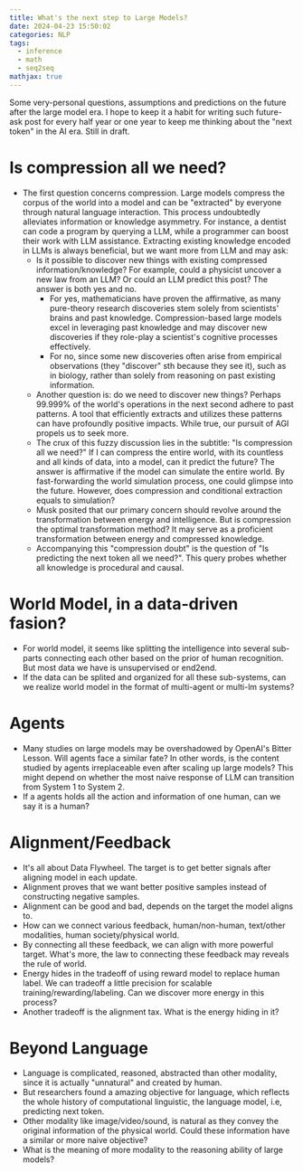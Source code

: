 ```yaml
---
title: What's the next step to Large Models?
date: 2024-04-23 15:50:02
categories: NLP
tags:
  - inference
  - math
  - seq2seq
mathjax: true
---
```


Some very-personal questions, assumptions and predictions on the future after the large model era. I hope to keep it a habit for writing such future-ask post for every half year or one year to keep me thinking about the "next token" in the AI era. Still in draft.

<!--more-->


# Is compression all we need?
- The first question concerns compression. Large models compress the corpus of the world into a model and can be "extracted" by everyone through natural language interaction. This process undoubtedly alleviates information or knowledge asymmetry. For instance, a dentist can code a program by querying a LLM, while a programmer can boost their work with LLM assistance. Extracting existing knowledge encoded in LLMs is always beneficial, but we want more from LLM and may ask:
  - Is it possible to discover new things with existing compressed information/knowledge? For example, could a physicist uncover a new law from an LLM? Or could an LLM predict this post? The answer is both yes and no. 
    - For yes, mathematicians have proven the affirmative, as many pure-theory research discoveries stem solely from scientists' brains and past knowledge. Compression-based large models excel in leveraging past knowledge and may discover new discoveries if they role-play a scientist's cognitive processes effectively. 
    - For no, since some new discoveries often arise from empirical observations (they "discover" sth because they see it), such as in biology, rather than solely from reasoning on past existing information.
  - Another question is: do we need to discover new things? Perhaps 99.999% of the world's operations in the next second adhere to past patterns. A tool that efficiently extracts and utilizes these patterns can have profoundly positive impacts. While true, our pursuit of AGI propels us to seek more.
  - The crux of this fuzzy discussion lies in the subtitle: "Is compression all we need?" If I can compress the entire world, with its countless and all kinds of data, into a model, can it predict the future? The answer is affirmative if the model can simulate the entire world. By fast-forwarding the world simulation process, one could glimpse into the future. However, does compression and conditional extraction equals to simulation?
  - Musk posited that our primary concern should revolve around the transformation between energy and intelligence. But is compression the optimal transformation method? It may serve as a proficient transformation between energy and compressed knowledge.
  - Accompanying this "compression doubt" is the question of "Is predicting the next token all we need?". This query probes whether all knowledge is procedural and causal.

# World Model, in a data-driven fasion?
- For world model, it seems like splitting the intelligence into several sub-parts connecting each other based on the prior of human recognition. But most data we have is unsupervised or end2end.
- If the data can be splited and organized for all these sub-systems, can we realize world model in the format of multi-agent or multi-lm systems?

# Agents
- Many studies on large models may be overshadowed by OpenAI's Bitter Lesson. Will agents face a similar fate? In other words, is the content studied by agents irreplaceable even after scaling up large models? This might depend on whether the most naive response of LLM can transition from System 1 to System 2.
- If a agents holds all the action and information of one human, can we say it is a human?

# Alignment/Feedback
- It's all about Data Flywheel. The target is to get better signals after aligning model in each update.
- Alignment proves that we want better positive samples instead of constructing negative samples.
- Alignment can be good and bad, depends on the target the model aligns to.
- How can we connect various feedback, human/non-human, text/other modalities, human society/physical world.
- By connecting all these feedback, we can align with more powerful target. What's more, the law to connecting these feedback may reveals the rule of world.
- Energy hides in the tradeoff of using reward model to replace human label. We can tradeoff a little precision for scalable training/rewarding/labeling. Can we discover more energy in this process?
- Another tradeoff is the alignment tax. What is the energy hiding in it?

# Beyond Language
- Language is complicated, reasoned, abstracted than other modality, since it is actually "unnatural" and created by human.
- But researchers found a amazing objective for language, which reflects the whole history of computational linguistic, the language model, i.e, predicting next token.
- Other modality like image/video/sound, is natural as they convey the original information of the physical world. Could these information have a similar or more naive objective?
- What is the meaning of more modality to the reasoning ability of large models?